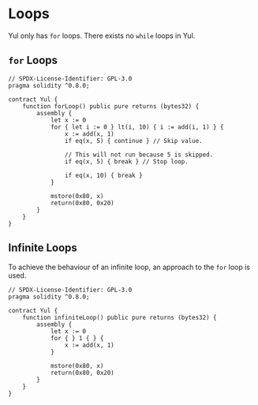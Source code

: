 # Loops

Yul only has `for` loops. There exists no `while` loops in Yul.

## `for` Loops

```solidity
// SPDX-License-Identifier: GPL-3.0
pragma solidity ^0.8.0;

contract Yul {
    function forLoop() public pure returns (bytes32) {
        assembly {
            let x := 0
            for { let i := 0 } lt(i, 10) { i := add(i, 1) } {
                x := add(x, 1)
                if eq(x, 5) { continue } // Skip value.

                // This will not run because 5 is skipped.
                if eq(x, 5) { break } // Stop loop.
                
                if eq(x, 10) { break }
            }
            
            mstore(0x80, x)
            return(0x80, 0x20)
        }
    }
}
```

## Infinite Loops

To achieve the behaviour of an infinite loop, an approach to the `for` loop is used.

```solidity
// SPDX-License-Identifier: GPL-3.0
pragma solidity ^0.8.0;

contract Yul {
    function infiniteLoop() public pure returns (bytes32) {
        assembly {
            let x := 0
            for { } 1 { } {
                x := add(x, 1)
            }
            
            mstore(0x80, x)
            return(0x80, 0x20)
        }
    }
}
```